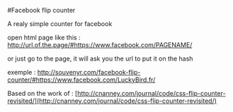 #Facebook flip counter

A realy simple counter for facebook

open html page like this :
http://url.of.the.page/#https://www.facebook.com/PAGENAME/

or just go to the page, it will ask you the url to put it on the hash


exemple : 
http://souvenyr.com/facebook-flip-counter/#https://www.facebook.com/LuckyBird.fr/


Based on the work of :
[http://cnanney.com/journal/code/css-flip-counter-revisited/](http://cnanney.com/journal/code/css-flip-counter-revisited/)
